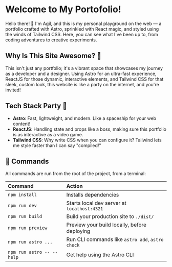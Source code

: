 # Welcome to My Portofolio!

Hello there! 👋 I'm Agil, and this is my personal playground on the web — a portfolio crafted with Astro, sprinkled with React magic, and styled using the winds of Tailwind CSS. Here, you can see what I've been up to, from coding adventures to creative experiments.

## Why Is This Site Awesome? 🚀

This isn't just any portfolio; it's a vibrant space that showcases my journey as a developer and a designer. Using Astro for an ultra-fast experience, ReactJS for those dynamic, interactive elements, and Tailwind CSS for that sleek, custom look, this website is like a party on the internet, and you're invited!

## Tech Stack Party 🎉

- **Astro**: Fast, lightweight, and modern. Like a spaceship for your web content!
- **ReactJS**: Handling state and props like a boss, making sure this portfolio is as interactive as a video game.
- **Tailwind CSS**: Why write CSS when you can configure it? Tailwind lets me style faster than I can say "compiled!"

## 🧞 Commands

All commands are run from the root of the project, from a terminal:

| Command                   | Action                                           |
| :------------------------ | :----------------------------------------------- |
| `npm install`             | Installs dependencies                            |
| `npm run dev`             | Starts local dev server at `localhost:4321`      |
| `npm run build`           | Build your production site to `./dist/`          |
| `npm run preview`         | Preview your build locally, before deploying     |
| `npm run astro ...`       | Run CLI commands like `astro add`, `astro check` |
| `npm run astro -- --help` | Get help using the Astro CLI                     |
